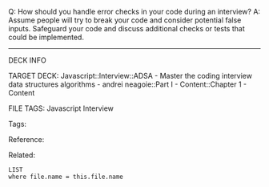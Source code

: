 Q: How should you handle error checks in your code during an interview?
A: Assume people will try to break your code and consider potential false inputs. Safeguard your code and discuss additional checks or tests that could be implemented.
<!--ID: 1689972344289-->



---

DECK INFO

TARGET DECK: Javascript::Interview::ADSA - Master the coding interview data structures algorithms - andrei neagoie::Part I - Content::Chapter 1 - Content

FILE TAGS: Javascript Interview

Tags:

Reference:

Related:

```dataview
LIST
where file.name = this.file.name
```
